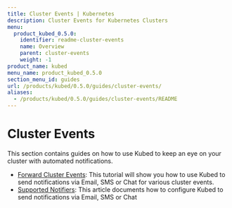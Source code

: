 ```yaml
---
title: Cluster Events | Kubernetes
description: Cluster Events for Kubernetes Clusters
menu:
  product_kubed_0.5.0:
    identifier: readme-cluster-events
    name: Overview
    parent: cluster-events
    weight: -1
product_name: kubed
menu_name: product_kubed_0.5.0
section_menu_id: guides
url: /products/kubed/0.5.0/guides/cluster-events/
aliases:
  - /products/kubed/0.5.0/guides/cluster-events/README
---
```


# Cluster Events

This section contains guides on how to use Kubed to keep an eye on your cluster with automated notifications.

- [Forward Cluster Events](/products/kubed/0.5.0/guides/cluster-events/event-forwarder): This tutorial will show you how to use Kubed to send notifications via Email, SMS or Chat for various cluster events.
- [Supported Notifiers](/products/kubed/0.5.0/guides/cluster-events/notifiers): This article documents how to configure Kubed to send notifications via Email, SMS or Chat
